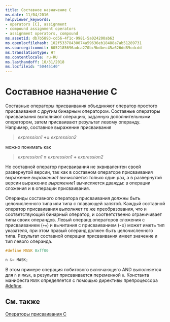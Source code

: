 ```yaml
---
title: Составное назначение C
ms.date: 11/04/2016
helpviewer_keywords:
- operators [C], assignment
- compound assignment operators
- assignment operators, compound
ms.assetid: db7b5893-cd56-4f1c-9981-5a024200ab63
ms.openlocfilehash: 102f53378430074a59636eb18488a7ab51289731
ms.sourcegitcommit: 6052185696adca270bc9bdbec45a626dd89cdcdd
ms.translationtype: HT
ms.contentlocale: ru-RU
ms.lasthandoff: 10/31/2018
ms.locfileid: "50445140"
---
```

# <a name="c-compound-assignment"></a>Составное назначение C

Составные операторы присваивания объединяют оператор простого присваивания с другим бинарным оператором. Составные операторы присваивания выполняют операцию, заданную дополнительными оператором, затем присваивают результат левому операнду. Например, составное выражение присваивания

> *expression1* **+=** *expression2*

можно понимать как

> *expression1* **=** *expression1* **+** *expression2*

Но составной оператор присваивания не эквивалентен своей развернутой версии, так как в составном операторе присваивания выражение *выражение1* вычисляется только один раз, а в развернутой версии выражение *выражение1* вычисляется дважды: в операции сложения и в операции присваивания.

Операнды составного оператора присваивания должны быть целочисленного типа или типа с плавающей запятой. Каждый составной оператор присваивания выполняет те же преобразования, что и соответствующий бинарный оператор, и соответственно ограничивает типы своих операндов. Левый операнд операторов сложения с присваиванием (`+=`) и вычитания с присваиванием (**-=**) может иметь тип указателя, при этом правый операнд должен быть целочисленного типа. Результат составной операции присваивания имеет значение и тип левого операнда.

```C
#define MASK 0xff00

n &= MASK;
```

В этом примере операция побитового включающего AND выполняется для `n` и `MASK`, а результат присваивается переменной `n`. Константа манифеста `MASK` определяется с помощью директивы препроцессора [#define](../preprocessor/hash-define-directive-c-cpp.md).

## <a name="see-also"></a>См. также

[Операторы присваивания C](../c-language/c-assignment-operators.md)